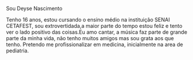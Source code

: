 Sou Deyse Nascimento 

 Tenho 16 anos, estou cursando o ensino médio na instituição SENAI CETAFEST, sou extrovertidada,a maior parte do tempo estou feliz e tento ver o lado positivo das coisas.Eu amo cantar, a música faz parte de grande parte da minha vida, não tenho muitos amigos mas sou grata aos que tenho.
  Pretendo me profissionalizar em medicina, inicialmente na area de pediatria.
